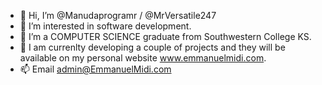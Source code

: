- 👋 Hi, I’m @Manudaprogramr / @MrVersatile247
- 👀 I’m interested in software development.
- 🌱 I’m a COMPUTER SCIENCE graduate from Southwestern College KS.  
- 💞️ I am currenlty developing a couple of projects and they will be available on my personal website www.emmanuelmidi.com.
- 📫 Email admin@EmmanuelMidi.com

<!---
Manudaprogramr/Manudaprogramr is a ✨ special ✨ repository because its `README.md` (this file) appears on your GitHub profile.
You can click the Preview link to take a look at your changes.
--->
